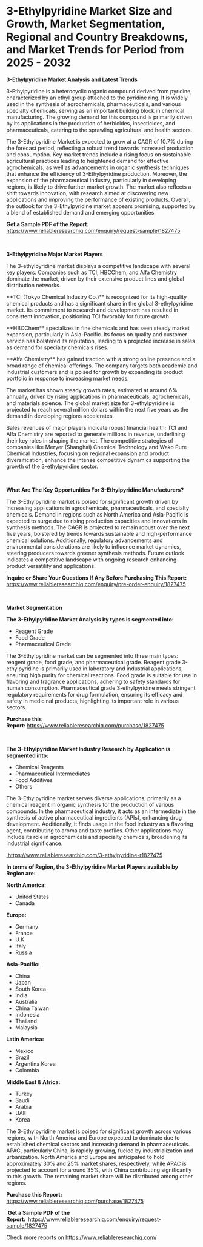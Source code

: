 <p><h1>3-Ethylpyridine Market Size and Growth, Market Segmentation, Regional and Country Breakdowns, and Market Trends for Period from 2025 -  2032</h1></p><p><strong>3-Ethylpyridine Market Analysis and Latest Trends</strong></p>
<p><p>3-Ethylpyridine is a heterocyclic organic compound derived from pyridine, characterized by an ethyl group attached to the pyridine ring. It is widely used in the synthesis of agrochemicals, pharmaceuticals, and various specialty chemicals, serving as an important building block in chemical manufacturing. The growing demand for this compound is primarily driven by its applications in the production of herbicides, insecticides, and pharmaceuticals, catering to the sprawling agricultural and health sectors.</p><p>The 3-Ethylpyridine Market is expected to grow at a CAGR of 10.7% during the forecast period, reflecting a robust trend towards increased production and consumption. Key market trends include a rising focus on sustainable agricultural practices leading to heightened demand for effective agrochemicals, as well as advancements in organic synthesis techniques that enhance the efficiency of 3-Ethylpyridine production. Moreover, the expansion of the pharmaceutical industry, particularly in developing regions, is likely to drive further market growth. The market also reflects a shift towards innovation, with research aimed at discovering new applications and improving the performance of existing products. Overall, the outlook for the 3-Ethylpyridine market appears promising, supported by a blend of established demand and emerging opportunities.</p></p>
<p><strong>Get a Sample PDF of the Report:&nbsp;</strong> <a href="https://www.reliableresearchiq.com/enquiry/request-sample/1827475?utm_campaign=3308&utm_medium=2&utm_source=Github&utm_content=ia&utm_term=03042025&utm_id=3-ethylpyridine">https://www.reliableresearchiq.com/enquiry/request-sample/1827475</a></p>
<p>&nbsp;</p>
<p><strong>3-Ethylpyridine Major Market Players</strong></p>
<p><p>The 3-ethylpyridine market displays a competitive landscape with several key players. Companies such as TCI, HBCChem, and Alfa Chemistry dominate the market, driven by their extensive product lines and global distribution networks.</p><p>**TCI (Tokyo Chemical Industry Co.)** is recognized for its high-quality chemical products and has a significant share in the global 3-ethylpyridine market. Its commitment to research and development has resulted in consistent innovation, positioning TCI favorably for future growth.</p><p>**HBCChem** specializes in fine chemicals and has seen steady market expansion, particularly in Asia-Pacific. Its focus on quality and customer service has bolstered its reputation, leading to a projected increase in sales as demand for specialty chemicals rises.</p><p>**Alfa Chemistry** has gained traction with a strong online presence and a broad range of chemical offerings. The company targets both academic and industrial customers and is poised for growth by expanding its product portfolio in response to increasing market needs.</p><p>The market has shown steady growth rates, estimated at around 6% annually, driven by rising applications in pharmaceuticals, agrochemicals, and materials science. The global market size for 3-ethylpyridine is projected to reach several million dollars within the next five years as the demand in developing regions accelerates.</p><p>Sales revenues of major players indicate robust financial health; TCI and Alfa Chemistry are reported to generate millions in revenue, underlining their key roles in shaping the market. The competitive strategies of companies like Meryer (Shanghai) Chemical Technology and Wako Pure Chemical Industries, focusing on regional expansion and product diversification, enhance the intense competitive dynamics supporting the growth of the 3-ethylpyridine sector.</p></p>
<p>&nbsp;</p>
<p><strong>What Are The Key Opportunities For 3-Ethylpyridine Manufacturers?</strong></p>
<p><p>The 3-Ethylpyridine market is poised for significant growth driven by increasing applications in agrochemicals, pharmaceuticals, and specialty chemicals. Demand in regions such as North America and Asia-Pacific is expected to surge due to rising production capacities and innovations in synthesis methods. The CAGR is projected to remain robust over the next five years, bolstered by trends towards sustainable and high-performance chemical solutions. Additionally, regulatory advancements and environmental considerations are likely to influence market dynamics, steering producers towards greener synthesis methods. Future outlook indicates a competitive landscape with ongoing research enhancing product versatility and applications.</p></p>
<p><strong>Inquire or Share Your Questions If Any Before Purchasing This Report:</strong> <a href="https://www.reliableresearchiq.com/enquiry/pre-order-enquiry/1827475?utm_campaign=3308&utm_medium=2&utm_source=Github&utm_content=ia&utm_term=03042025&utm_id=3-ethylpyridine">https://www.reliableresearchiq.com/enquiry/pre-order-enquiry/1827475</a></p>
<p>&nbsp;</p>
<p><strong>Market Segmentation</strong></p>
<p><strong>The 3-Ethylpyridine Market Analysis by types is segmented into:</strong></p>
<p><ul><li>Reagent Grade</li><li>Food Grade</li><li>Pharmaceutical Grade</li></ul></p>
<p><p>The 3-Ethylpyridine market can be segmented into three main types: reagent grade, food grade, and pharmaceutical grade. Reagent grade 3-ethylpyridine is primarily used in laboratory and industrial applications, ensuring high purity for chemical reactions. Food grade is suitable for use in flavoring and fragrance applications, adhering to safety standards for human consumption. Pharmaceutical grade 3-ethylpyridine meets stringent regulatory requirements for drug formulation, ensuring its efficacy and safety in medicinal products, highlighting its important role in various sectors.</p></p>
<p><strong>Purchase this Report:&nbsp;</strong><a href="https://www.reliableresearchiq.com/purchase/1827475?utm_campaign=3308&utm_medium=2&utm_source=Github&utm_content=ia&utm_term=03042025&utm_id=3-ethylpyridine">https://www.reliableresearchiq.com/purchase/1827475</a></p>
<p>&nbsp;</p>
<p><strong>The 3-Ethylpyridine Market Industry Research by Application is segmented into:</strong></p>
<p><ul><li>Chemical Reagents</li><li>Pharmaceutical Intermediates</li><li>Food Additives</li><li>Others</li></ul></p>
<p><p>The 3-Ethylpyridine market serves diverse applications, primarily as a chemical reagent in organic synthesis for the production of various compounds. In the pharmaceutical industry, it acts as an intermediate in the synthesis of active pharmaceutical ingredients (APIs), enhancing drug development. Additionally, it finds usage in the food industry as a flavoring agent, contributing to aroma and taste profiles. Other applications may include its role in agrochemicals and specialty chemicals, broadening its industrial significance.</p></p>
<p><a href="https://www.reliableresearchiq.com/3-ethylpyridine-r1827475?utm_campaign=3308&utm_medium=2&utm_source=Github&utm_content=ia&utm_term=03042025&utm_id=3-ethylpyridine">&nbsp;https://www.reliableresearchiq.com/3-ethylpyridine-r1827475</a></p>
<p><strong>In terms of Region, the 3-Ethylpyridine Market Players available by Region are:</strong></p>
<p>
    <p> <strong> North America: </strong>
        <ul>
            <li>United States</li>
            <li>Canada</li>
        </ul>
        </p> 
    <p> <strong> Europe: </strong>
        <ul>
            <li>Germany</li>
            <li>France</li>
            <li>U.K.</li>
            <li>Italy</li>
            <li>Russia</li>
        </ul>
        </p> 
    <p> <strong> Asia-Pacific: </strong>
        <ul>
            <li>China</li>
            <li>Japan</li>
            <li>South Korea</li>
            <li>India</li>
            <li>Australia</li>
            <li>China Taiwan</li>
            <li>Indonesia</li>
            <li>Thailand</li>
            <li>Malaysia</li>
        </ul>
        </p> 
    <p> <strong> Latin America: </strong>
        <ul>
            <li>Mexico</li>
            <li>Brazil</li>
            <li>Argentina Korea</li>
            <li>Colombia</li>
        </ul>
        </p> 
    <p> <strong> Middle East & Africa: </strong>
        <ul>
            <li>Turkey</li>
            <li>Saudi</li>
            <li>Arabia</li>
            <li>UAE</li>
            <li>Korea</li>
        </ul>
    </p>
    </p>
<p><p>The 3-Ethylpyridine market is poised for significant growth across various regions, with North America and Europe expected to dominate due to established chemical sectors and increasing demand in pharmaceuticals. APAC, particularly China, is rapidly growing, fueled by industrialization and urbanization. North America and Europe are anticipated to hold approximately 30% and 25% market shares, respectively, while APAC is projected to account for around 35%, with China contributing significantly to this growth. The remaining market share will be distributed among other regions.</p></p>
<p><strong>Purchase this Report: </strong><a href="https://www.reliableresearchiq.com/purchase/1827475?utm_campaign=3308&utm_medium=2&utm_source=Github&utm_content=ia&utm_term=03042025&utm_id=3-ethylpyridine">https://www.reliableresearchiq.com/purchase/1827475</a></p>
<p>&nbsp;<strong>Get a Sample PDF of the Report:&nbsp;&nbsp;</strong><a href="https://www.reliableresearchiq.com/enquiry/request-sample/1827475?utm_campaign=3308&utm_medium=2&utm_source=Github&utm_content=ia&utm_term=03042025&utm_id=3-ethylpyridine">https://www.reliableresearchiq.com/enquiry/request-sample/1827475</a></p>
<p><strong></strong></p>
<p>Check more reports on <a href="https://www.reliableresearchiq.com/?utm_campaign=3308&utm_medium=2&utm_source=Github&utm_content=ia&utm_term=03042025&utm_id=3-ethylpyridine">https://www.reliableresearchiq.com/</a></p>